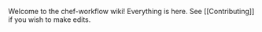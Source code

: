 Welcome to the chef-workflow wiki! Everything is here. See [[Contributing]] if
you wish to make edits.
